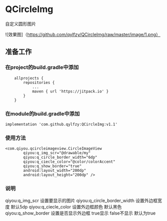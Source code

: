 # QCircleImg
自定义圆形图片

![效果图]（https://github.com/qylfzy/QCircleImg/raw/master/image/1.png）

## 准备工作

### 在project的build.gradle中添加
~~~
	allprojects {
		repositories {
			...
			maven { url 'https://jitpack.io' }
		}
	}
~~~

### 在module的build.gradle中添加
~~~
implementation 'com.github.qylfzy:QCircleImg:v1.1'
~~~

### 使用方法
~~~
<com.qiyou.qcircleimageview.CircleImageView
        qiyou:q_img_scr="@drawable/my"
        qiyou:q_circle_border_width="6dp"
        qiyou:q_ciecle_color="@color/colorAccent"
        qiyou:q_show_border="true"
        android:layout_width="200dp"
        android:layout_height="200dp" />
~~~

### 说明

qiyou:q_img_scr 设置要显示的图片
qiyou:q_circle_border_width 设置外边框宽度 默认5dp
qiyou:q_ciecle_color 设置外边框颜色 默认黑色
qiyou:q_show_border 设置是否显示外边框 true显示 false不显示 默认为true



